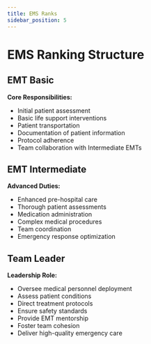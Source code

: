 ```yaml
---
title: EMS Ranks
sidebar_position: 5
---
```


# EMS Ranking Structure

<div className="rank-cards">

## EMT Basic
<div className="rank-card basic">

**Core Responsibilities:**
- Initial patient assessment
- Basic life support interventions
- Patient transportation
- Documentation of patient information
- Protocol adherence
- Team collaboration with Intermediate EMTs

</div>

## EMT Intermediate
<div className="rank-card intermediate">

**Advanced Duties:**
- Enhanced pre-hospital care
- Thorough patient assessments
- Medication administration
- Complex medical procedures
- Team coordination
- Emergency response optimization

</div>

## Team Leader
<div className="rank-card leader">

**Leadership Role:**
- Oversee medical personnel deployment
- Assess patient conditions
- Direct treatment protocols
- Ensure safety standards
- Provide EMT mentorship
- Foster team cohesion
- Deliver high-quality emergency care

</div>

</div>